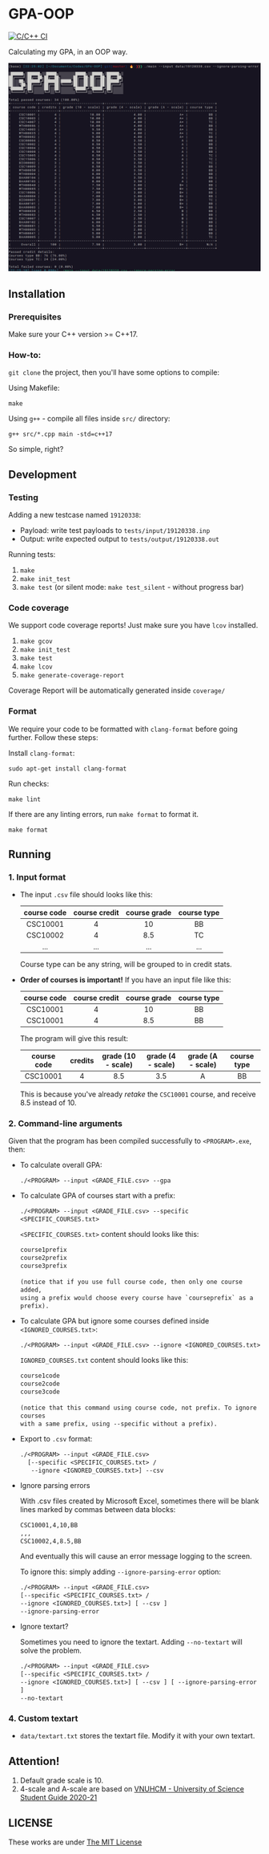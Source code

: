 # GPA-OOP
[![C/C++ CI](https://github.com/khongsomeo/GPA-OOP/actions/workflows/c-cpp.yml/badge.svg)](https://github.com/khongsomeo/GPA-OOP/actions/workflows/c-cpp.yml)

Calculating my GPA, in an OOP way.

![screenshot.png](screenshot.png)

## Installation
### Prerequisites
Make sure your C++ version >= C++17.

### How-to:
`git clone` the project, then you'll have some options to compile:

Using Makefile:
```
make
```

Using `g++` - compile all files inside `src/` directory:
```
g++ src/*.cpp main -std=c++17
```

So simple, right?

## Development
### Testing
Adding a new testcase named `19120338`:
- Payload: write test payloads to `tests/input/19120338.inp`
- Output: write expected output to `tests/output/19120338.out`

Running tests:
1. `make`
2. `make init_test`
3. `make test` (or silent mode: `make test_silent` - without progress bar)

### Code coverage
We support code coverage reports! Just make sure you have `lcov` installed.
1. `make gcov`
2. `make init_test`
3. `make test`
4. `make lcov`
5. `make generate-coverage-report`

Coverage Report will be automatically generated inside `coverage/`


### Format
We require your code to be formatted with `clang-format` before going further.
Follow these steps:

Install `clang-format`:
```
sudo apt-get install clang-format
```

Run checks:
```
make lint
```

If there are any linting errors, run `make format` to format it.
```
make format
```

## Running
### 1. Input format
- The input `.csv` file should looks like this:

  |course code|course credit|course grade|course type|
  |:---------:|:-----------:|:----------:|:---------:|
  |CSC10001|4|10|BB
  |CSC10002|4|8.5|TC
  |...|...|...|...

  Course type can be any string, will be grouped to in credit stats.

- **Order of courses is important!** If you have an input file like this:
  
  |course code|course credit|course grade|course type|
  |:---------:|:-----------:|:----------:|:---------:|
  |CSC10001|4|10|BB
  |CSC10001|4|8.5|BB

  The program will give this result:
  
  |course code|credits|grade (10 - scale)|grade (4 - scale)|grade (A - scale)|course type|
  |:---------:|:-----:|:----------------:|:---------------:|:---------------:|:---------:|
  |CSC10001|4|8.5|3.5|A|BB

  This is because you've already *retake* the `CSC10001` course, and receive
  8.5 instead of 10.

### 2. Command-line arguments
Given that the program has been compiled successfully to `<PROGRAM>.exe`, then:
- To calculate overall GPA:
  ```shell
  ./<PROGRAM> --input <GRADE_FILE.csv> --gpa
  ```
- To calculate GPA of courses start with a prefix:
  ```shell
  ./<PROGRAM> --input <GRADE_FILE.csv> --specific <SPECIFIC_COURSES.txt>
  ```

  `<SPECIFIC_COURSES.txt>` content should looks like this:
  ```
  course1prefix
  course2prefix
  course3prefix

  (notice that if you use full course code, then only one course added,
  using a prefix would choose every course have `courseprefix` as a prefix).
  ```
- To calculate GPA but ignore some courses defined inside
  `<IGNORED_COURSES.txt>`:
  ```shell
  ./<PROGRAM> --input <GRADE_FILE.csv> --ignore <IGNORED_COURSES.txt>
  ```

  `IGNORED_COURSES.txt` content should looks like this:
  ```
  course1code
  course2code
  course3code

  (notice that this command using course code, not prefix. To ignore courses
  with a same prefix, using --specific without a prefix).
  ```
- Export to `.csv` format:
  ```shell
  ./<PROGRAM> --input <GRADE_FILE.csv>
    [--specific <SPECIFIC_COURSES.txt> /
     --ignore <IGNORED_COURSES.txt>] --csv
  ```
- Ignore parsing errors

  With .csv files created by Microsoft Excel, sometimes there will be blank lines marked by commas between data blocks:
  ```
  CSC10001,4,10,BB
  ,,,
  CSC10002,4,8.5,BB
  ```
  And eventually this will cause an error message logging to the screen.

  To ignore this: simply adding `--ignore-parsing-error` option:
  ```shell
  ./<PROGRAM> --input <GRADE_FILE.csv>
  [--specific <SPECIFIC_COURSES.txt> /
  --ignore <IGNORED_COURSES.txt>] [ --csv ]
  --ignore-parsing-error
  ```
- Ignore textart?

  Sometimes you need to ignore the textart. Adding `--no-textart` will solve the problem.
  ```shell
  ./<PROGRAM> --input <GRADE_FILE.csv>
  [--specific <SPECIFIC_COURSES.txt> /
  --ignore <IGNORED_COURSES.txt>] [ --csv ] [ --ignore-parsing-error ]
  --no-textart
  ```

### 4. Custom textart
- `data/textart.txt` stores the textart file. Modify it with your own textart.

## Attention!
1. Default grade scale is 10.
2. 4-scale and A-scale are based on [VNUHCM -
  University of Science Student Guide 2020-21](https://www.hcmus.edu.vn/component/content/article/124-cong-tac-sinh-vien/thong-tin-danh-cho-tan-sinh-vien/3323-so-tay-sinh-vien-nam-hoc-2020-2021?Itemid=437)

## LICENSE
These works are under [The MIT License](LICENSE)
